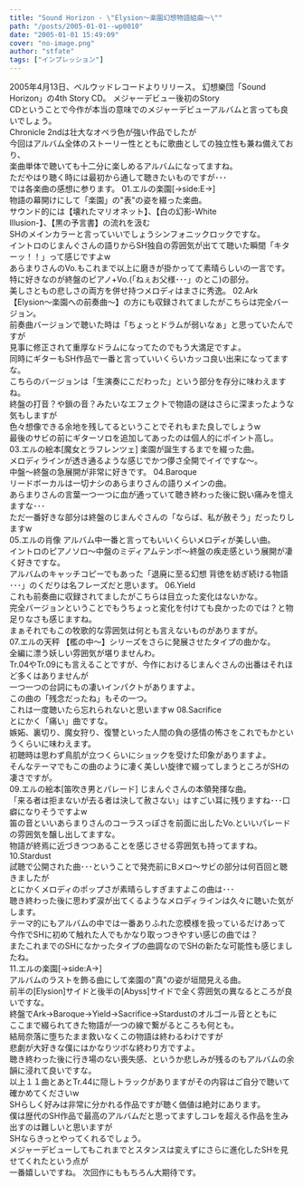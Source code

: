 ```yaml
---
title: "Sound Horizon - \"Elysion～楽園幻想物語組曲～\""
path: "/posts/2005-01-01--wp0010"
date: "2005-01-01 15:49:09"
cover: "no-image.png"
author: "stfate"
tags: ["インプレッション"]
---
```


<style type="text/css">
<!--
p {white-space: pre-wrap};
-->
</style>

2005年4月13日、ベルウッドレコードよりリリース。
幻想樂団「Sound Horizon」の4th Story CD。
メジャーデビュー後初のStory CDということで今作が本当の意味でのメジャーデビューアルバムと言っても良いでしょう。
Chronicle 2ndは壮大なオペラ色が強い作品でしたが
今回はアルバム全体のストーリー性とともに歌曲としての独立性も兼ね備えており、
楽曲単体で聴いても十二分に楽しめるアルバムになってますね。
ただやはり聴く時には最初から通して聴きたいものですが･･･
では各楽曲の感想に参ります。
01.エルの楽園[→side:E→]
物語の幕開けにして「楽園」の"表"の姿を綴った楽曲。
サウンド的には【壊れたマリオネット】、【白の幻影-White Illusion-】、【黒の予言書】の流れを汲む
SHのメインカラーと言っていいでしょうシンフォニックロックですな。
イントロのじまんぐさんの語りからSH独自の雰囲気が出てて聴いた瞬間「キターッ！！」って感じですよw
あらまりさんのVo.もこれまで以上に磨きが掛かってて素晴らしいの一言です。
特に好きなのが終盤のピアノ+Vo.(「ねぇお父様･･･」のとこ)の部分。
美しさともの悲しさの両方を併せ持つメロディはまさに秀逸。
02.Ark
【Elysion〜楽園への前奏曲〜】の方にも収録されてましたがこちらは完全バージョン。
前奏曲バージョンで聴いた時は「ちょっとドラムが弱いなぁ」と思っていたんですが
見事に修正されて重厚なドラムになってたのでもう大満足ですよ。
同時にギターもSH作品で一番と言っていいくらいカッコ良い出来になってますな。
こちらのバージョンは「生演奏にこだわった」という部分を存分に味わえますね。
終盤の打音？や鎖の音？みたいなエフェクトで物語の謎はさらに深まったような気もしますが
色々想像できる余地を残してるということでそれもまた良しでしょうw
最後のサビの前にギターソロを追加してあったのは個人的にポイント高し。
03.エルの絵本[魔女とラフレンツェ]
楽園が誕生するまでを綴った曲。
メロディラインが透き通るような感じでかつ儚さ全開でイイですな〜。
中盤〜終盤の急展開が非常に好きです。
04.Baroque
リードボーカルは一切ナシのあらまりさんの語りメインの曲。
あらまりさんの言葉一つ一つに血が通っていて聴き終わった後に鋭い痛みを憶えますな･･･
ただ一番好きな部分は終盤のじまんぐさんの「ならば、私が赦そう」だったりしますw
05.エルの肖像
アルバム中一番と言ってもいいくらいメロディが美しい曲。
イントロのピアノソロ〜中盤のミディアムテンポ〜終盤の疾走感という展開が凄く好きですな。
アルバムのキャッチコピーでもあった「退廃に至る幻想 背徳を紡ぎ続ける物語 ･･･」のくだりは名フレーズだと思います。
06.Yield
これも前奏曲に収録されてましたがこちらは目立った変化はないかな。
完全バージョンということでもうちょっと変化を付けても良かったのでは？と物足りなさも感じますね。
まぁそれでもこの牧歌的な雰囲気は何とも言えないものがありますが。
07.エルの天秤
【檻の中〜】シリーズをさらに発展させたタイプの曲かな。
全編に漂う妖しい雰囲気が堪りませんわ。
Tr.04やTr.09にも言えることですが、今作におけるじまんぐさんの出番はそれほど多くはありませんが
一つ一つの台詞にもの凄いインパクトがありますよ。
この曲の「残念だったね」もその一つ。
これは一度聴いたら忘れられないと思いますw
08.Sacrifice
とにかく「痛い」曲ですな。
嫉妬、裏切り、魔女狩り、復讐といった人間の負の感情の怖さをこれでもかというくらいに味わえます。
初聴時は思わず鳥肌が立つくらいにショックを受けた印象がありますよ。
そんなテーマでもこの曲のように凄く美しい旋律で綴ってしまうところがSHの凄さですが。
09.エルの絵本[笛吹き男とパレード]
じまんぐさんの本領発揮な曲。
「来る者は拒まないが去る者は決して赦さない」はすごい耳に残りますね･･･口癖になりそうですよw
笛の音といいあらまりさんのコーラスっぽさを前面に出したVo.といいパレードの雰囲気を醸し出してますな。
物語が終焉に近づきつつあることを感じさせる雰囲気も持ってますね。
10.Stardust
試聴で公開された曲･･･ということで発売前にBメロ〜サビの部分は何百回と聴きましたが
とにかくメロディのポップさが素晴らしすぎますよこの曲は･･･
聴き終わった後に思わず涙が出てくるようなメロディラインは久々に聴いた気がします。
テーマ的にもアルバムの中では一番ありふれた恋模様を扱っているだけあって
今作でSHに初めて触れた人でもかなり取っつきやすい感じの曲では？
またこれまでのSHになかったタイプの曲調なのでSHの新たな可能性も感じましたね。
11.エルの楽園[→side:A→]
アルバムのラストを飾る曲にして楽園の"真"の姿が垣間見える曲。
前半の[Elysion]サイドと後半の[Abyss]サイドで全く雰囲気の異なるところが良いですな。
終盤でArk→Baroque→Yield→Sacrifice→Stardustのオルゴール音とともに
ここまで綴られてきた物語が一つの線で繋がるところも何とも。
結局奈落に堕ちたまま救いなくこの物語は終わるわけですが
悲劇が大好きな僕にはかなりツボな終わり方ですよ。
聴き終わった後に行き場のない喪失感、というか悲しみが残るのもアルバムの余韻に浸れて良いですな。
以上１１曲とあとTr.44に隠しトラックがありますがその内容はご自分で聴いて確かめてくださいw
SHらしく好みは非常に分かれる作品ですが聴く価値は絶対にあります。
僕は歴代のSH作品で最高のアルバムだと思ってますしコレを超える作品を生み出すのは難しいと思いますが
SHならきっとやってくれるでしょう。
メジャーデビューしてもこれまでとスタンスは変えずにさらに進化したSHを見せてくれたという点が
一番嬉しいですね。
次回作にももちろん大期待です。
